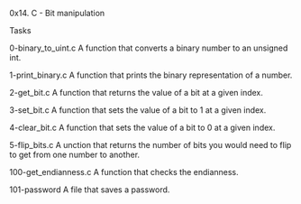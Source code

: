 0x14. C - Bit manipulation

Tasks

0-binary_to_uint.c
A function that converts a binary number to an unsigned int.

1-print_binary.c
A function that prints the binary representation of a number.

2-get_bit.c
A function that returns the value of a bit at a given index.

3-set_bit.c
A function that sets the value of a bit to 1 at a given index.

4-clear_bit.c
A function that sets the value of a bit to 0 at a given index.

5-flip_bits.c
A unction that returns the number of bits you would need to flip to get from one number to another.

100-get_endianness.c
A function that checks the endianness.

101-password
A file that saves a password.
